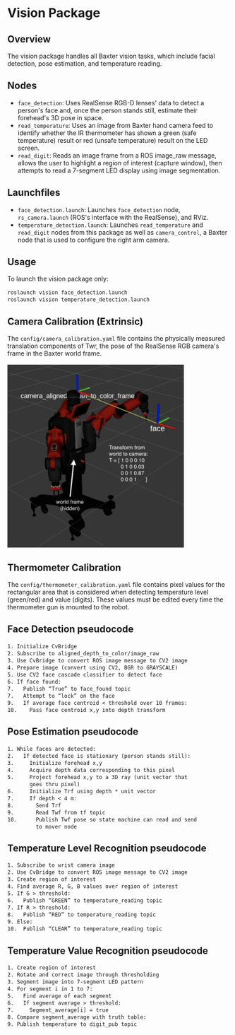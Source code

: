 # Vision Package 

## Overview 
The vision package handles all Baxter vision tasks, which include facial detection, pose estimation, and temperature reading.

## Nodes
- `face_detection`: Uses RealSense RGB-D lenses' data to detect a person's face and, once the person stands still, estimate their forehead's 3D pose in space.
- `read_temperature`: Uses an image from Baxter hand camera feed to identify whether the IR thermometer has shown a green (safe temperature) result or red (unsafe temperature) result on the LED screen.
- `read_digit`: Reads an image frame from a ROS image_raw message, allows the user to highlight a region of interest (capture window), then attempts to read a 7-segment LED display using image segmentation.
  
## Launchfiles
- `face_detection.launch`: Launches `face_detection` node, `rs_camera.launch` (ROS's interface with the RealSense), and RViz.
- `temperature_detection.launch`: Launches `read_temperature` and `read_digit` nodes from this package as well as `camera_control`, a Baxter node that is used to configure the right arm camera.

## Usage
To launch the vision package only:
```Shell
roslaunch vision face_detection.launch
roslaunch vision temperature_detection.launch
```

## Camera Calibration (Extrinsic)
The `config/camera_calibration.yaml` file contains the physically measured translation components of Twr, the pose of the RealSense RGB camera's frame in the Baxter world frame.
<br>
<br>
<img src="../images/camera_calibration.png" width="400">

## Thermometer Calibration
The `config/thermometer_calibration.yaml` file contains pixel values for the rectangular area that is considered when detecting temperature level (green/red) and value (digits). These values must be edited every time the thermometer gun is mounted to the robot.

## Face Detection pseudocode
```
1. Initialize CvBridge
2. Subscribe to aligned_depth_to_color/image_raw
3. Use CvBridge to convert ROS image message to CV2 image 
4. Prepare image (convert using CV2, BGR to GRAYSCALE)
5. Use CV2 face cascade classifier to detect face
6. If face found:
7.   Publish “True” to face_found topic
7.   Attempt to “lock” on the face
9.   If average face centroid < threshold over 10 frames:
10.    Pass face centroid x,y into depth transform
```

## Pose Estimation pseudocode
```
1. While faces are detected:
2.   If detected face is stationary (person stands still):
3.     Initialize forehead x,y
4.     Acquire depth data corresponding to this pixel
5.     Project forehead x,y to a 3D ray (unit vector that 
       goes thru pixel)
6.     Initialize Trf using depth * unit vector
7.     If depth < 4 m:
8.       Send Trf
9.       Read Twf from tf topic
10.      Publish Twf pose so state machine can read and send
         to mover node
```

## Temperature Level Recognition pseudocode
```
1. Subscribe to wrist camera image
2. Use CvBridge to convert ROS image message to CV2 image 
3. Create region of interest
4. Find average R, G, B values over region of interest
5. If G > threshold:
6.   Publish “GREEN” to temperature_reading topic 
7. If R > threshold:
8.   Publish “RED” to temperature_reading topic 
9. Else: 
10.  Publish “CLEAR” to temperature_reading topic
```

## Temperature Value Recognition pseudocode
```
1. Create region of interest
2. Rotate and correct image through thresholding 
3. Segment image into 7-segment LED pattern
4. For segment i in 1 to 7:
5.   Find average of each segment
6.   If segment average > threshold:
7.     Segment_average[i] = true
8. Compare segment_average with truth table:
9. Publish temperature to digit_pub topic
```


